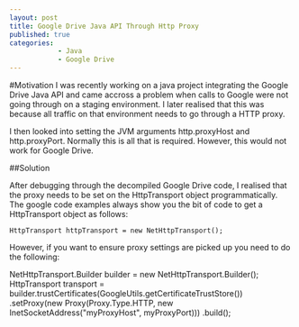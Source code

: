 ```yaml
---
layout: post
title: Google Drive Java API Through Http Proxy
published: true
categories: 
            - Java
            - Google Drive
---
```


#Motivation
I was recently working on a java project integrating the Google Drive Java API and came accross a problem when calls to Google
were not going through on a staging environment. I later realised that this was because all traffic on that environment needs to go through a 
HTTP proxy.

I then looked into setting the JVM arguments http.proxyHost and http.proxyPort. Normally this is all that is required. However, this would
not work for Google Drive.

##Solution

After debugging through the decompiled Google Drive code, I realised that the proxy needs to be set on the HttpTransport object programmatically.
The google code examples always show you the bit of code to get a HttpTransport object as follows:

`HttpTransport httpTransport = new NetHttpTransport();`

However, if you want to ensure proxy settings are picked up you need to do the following:

NetHttpTransport.Builder builder = new NetHttpTransport.Builder();
HttpTransport transport = builder.trustCertificates(GoogleUtils.getCertificateTrustStore())
                                 .setProxy(new Proxy(Proxy.Type.HTTP, new InetSocketAddress("myProxyHost", myProxyPort)))
                                 .build();



